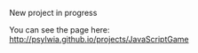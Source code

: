 New project in progress

You can see the page here: http://psylwia.github.io/projects/JavaScriptGame
